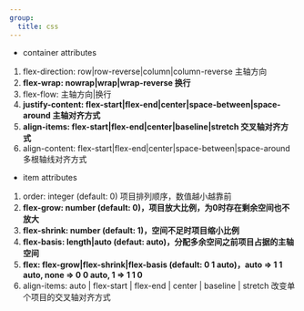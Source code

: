 ```yaml
---
group: 
  title: css
---
```


- container attributes
1. flex-direction: row|row-reverse|column|column-reverse 主轴方向
2. __flex-wrap: nowrap|wrap|wrap-reverse 换行__
3. flex-flow: 主轴方向|换行
4. __justify-content: flex-start|flex-end|center|space-between|space-around 主轴对齐方式__
5. __align-items: flex-start|flex-end|center|baseline|stretch 交叉轴对齐方式__
6. align-content: flex-start|flex-end|center|space-between|space-around 多根轴线对齐方式

-  item attributes
1. order: integer (default: 0) 项目排列顺序，数值越小越靠前
2. __flex-grow: number (default: 0)，项目放大比例，为0时存在剩余空间也不放大__
3. __flex-shrink: number (default: 1)，空间不足时项目缩小比例__
4. __flex-basis: length|auto (defaut: auto)，分配多余空间之前项目占据的主轴空间__
5. __flex: flex-grow|flex-shrink|flex-basis (default: 0 1 auto)，auto => 1 1 auto, none => 0 0 auto, 1 => 1 1 0__
6. align-items: auto | flex-start | flex-end | center | baseline | stretch 改变单个项目的交叉轴对齐方式